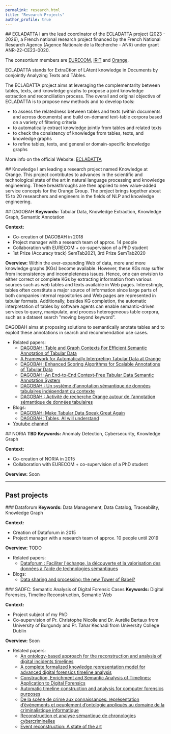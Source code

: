 ```yaml
---
permalink: research.html
title: "Research Projects"
author_profile: true
---
```


<a name="ecladatta"></a> ## ECLADATTA 
I am the lead coordinator of the ECLADATTA project (2023 - 2026), a French national research project financed by the French National Research Agency (Agence Nationale de la Recherche - ANR) under grant ANR-22-CE23-0020.

The consortium members are [EURECOM](https://www.eurecom.fr/), [IRIT](https://www.irit.fr/en/home/) and [Orange](https://hellofuture.orange.com/en/).

ECLADATTA stands for ExtraCtion of LAtent knowledge in Documents by conjointly Analyzing Texts and TAbles.

The ECLADATTA project aims at leveraging the complementarity between tables, texts, and knowledge graphs to propose a joint knowledge extraction and reconciliation process. The overall and original objective of ECLADATTA is to propose new methods and to develop tools:
* to assess the relatedness between tables and texts (within documents and across documents) and build on-demand text-table corpora based on a variety of filtering criteria
* to automatically extract knowledge jointly from tables and related texts
* to check the consistency of knowledge from tables, texts, and knowledge graphs
* to refine tables, texts, and general or domain-specific knowledge graphs

More info on the official Website: [ECLADATTA](https://ecladatta.github.io/)


<a name="knowledge"></a> ## Knowledge
I am leading a research project named Knowledge at Orange. This project contributes to advances in the scientific and technological state of the art in natural language processing and knowledge engineering. These breakthroughs are then applied to new value-added service concepts for the Orange Group. The project brings together about 15 to 20 researchers and engineers in the fields of NLP and knowledge engineering.


<a name="dagobah"></a> ## DAGOBAH
<b>Keywords:</b> Tabular Data, Knowledge Extraction, Knowledge Graph, Semantic Annotation

<b>Context:</b> 
* Co-creation of DAGOBAH in 2018
* Project manager with a research team of approx. 14 people
* Collaboration with EURECOM + co-supervision of a PhD student
* 1st Prize (Accuracy track) SemTab2021, 3rd Prize SemTab2020

<b>Overview:</b> Within the ever-expanding Web of data, more and more knowledge graphs (KGs) become available. 
However, these KGs may suffer from inconsistency and incompleteness issues. 
Hence, one can envision to either correct or complete KGs by extracting information from various sources such as web tables and texts available in Web pages. 
Interestingly, tables often constitute a major source of information since large parts of both companies internal repositories and Web pages are represented in tabular formats. 
Additionally, besides KG completion, the automatic interpretation of tables by software agents can enable semantic-driven services to query, manipulate, and process heterogeneous table corpora, such as a dataset search "moving beyond keyword".

DAGOBAH aims at proposing solutions to semantically anotate tables and to exploit these annotations in search and recommendation use cases. 

* Related papers: 
  * <a href="https://yoanchabot.github.io/publications#iswc_2021_b">DAGOBAH: Table and Graph Contexts For Efficient Semantic Annotation of Tabular Data</a>
  * <a href="https://yoanchabot.github.io/publications#iswc_2021_a">A Framework for Automatically Interpreting Tabular Data at Orange</a>
  * <a href="https://yoanchabot.github.io/publications#iswc_2020">DAGOBAH: Enhanced Scoring Algorithms for Scalable Annotations of Tabular Data</a>
  * <a href="https://yoanchabot.github.io/publications#iswc_2019">DAGOBAH: An End-to-End Context-Free Tabular Data Semantic Annotation System</a>
  * <a href="https://yoanchabot.github.io/publications#ic_2020">DAGOBAH : Un système d'annotation sémantique de données tabulaires indépendant du contexte</a>
  * <a href="https://yoanchabot.github.io/publications#egc_2021">DAGOBAH : Activité de recherche Orange autour de l'annotation sémantique de données tabulaires</a>
* Blogs:
  * <a href="https://yoanchabot.github.io/publications#imtech_2020">DAGOBAH: Make Tabular Data Speak Great Again</a>
  * <a href="https://yoanchabot.github.io/publications#hello_future_2020a">DAGOBAH: Tables, AI will understand</a> 
* <a href="https://www.youtube.com/channel/UC30pJdIBeskw5fmIBqsn6ZA">Youtube channel</a>


<a name="noria"></a> ## NORIA
**TBD**
<b>Keywords:</b> Anomaly Detection, Cybersecurity, Knowledge Graph

<b>Context:</b>
* Co-creation of NORIA in 2015
* Collaboration with EURECOM + co-supervision of a PhD student

<b>Overview:</b> Soon

---

## Past projects

<a name="dataforum"></a> ### Dataforum
<b>Keywords:</b> Data Management, Data Catalog, Traceability, Knowledge Graph

<b>Context:</b> 
* Creation of Dataforum in 2015
* Project manager with a research team of approx. 10 people until 2019

<b>Overview:</b> TODO

* Related papers: 
  * <a href="https://yoanchabot.github.io/publications#egc_2019">Dataforum : Faciliter l'échange, la découverte et la valorisation des données à l'aide de technologies sémantiques</a>
* Blogs:
  * <a href="https://yoanchabot.github.io/publications#hello_future_2020b">Data sharing and processing: the new Tower of Babel?</a>


<a name="sadfc"></a> ### SADFC: Semantic Analysis of Digital Forensic Cases
<b>Keywords:</b> Digital Forensics, Timeline Reconstruction, Semantic Web

<b>Context:</b>
* Project subject of my PhD 
* Co-supervision of Pr. Christophe Nicolle and Dr. Aurélie Bertaux from University of Burgundy and Pr. Tahar Kechadi from University College Dublin

<b>Overview:</b> Soon
<!--
Le problème traité est celui de la reconstruction d’évènements liés à un incident numérique pour
le domaine de la criminalistique informatique. Mes travaux de recherche proposent une nouvelle
approche permettant de construire des chronologies d’incidents enrichies sémantiquement à partir de sources d’informations volumineuses et hétérogènes et d’analyser les connaissances sur l’incident à l’aide d’opérateurs formellement définis. Cette approche vise à :
-Assister les enquêteurs dans le traitement d’importants volumes de données en mettant à leur
disposition des outils d’analyses automatiques basés sur les informations sémantiques contenues dans les chronologies.
-Résoudre les problèmes techniques liés à l’hétérogénéité des données en proposant une architecture post-traitant les données produites par l’outil Plaso à l’aide d’extracteurs ad-hoc.
-Assurer la reproductibilité des processus d’investigation et la crédibilité des résultats produits par
le biais du stockage d’informations sur l’investigation et l’explicitation d’un modèle de processus
formel.
La cybercriminalité est un phénomène prenant de l’importance de nos jours et un nombre croissant d’infractions commises à l’aide ou contre des systèmes informatiques sont signalées. Les fraudes sur Internet, le harcèlement via les réseaux sociaux et les logiciels de messagerie, le cyber-terrorisme ou encore les intrusions dans des systèmes sont autant d’infractions perpétrées contre des individus ou des entreprises. Ces nouveaux phénomènes obligent les états et les sociétés à investir des sommes d’argent toujours plus importantes pour garantir la sécurité des individus et des installations. Ainsi, le domaine de la criminalistique informatique a connu un essor important ces dernières années.
Les investigations concernant des affaires cybercriminelles sont différentes des investigations plus courantes. Avec l’avancée et l’omniprésence des technologies dans notre environnement, il est demandé aux investigateurs de traiter des grands volumes de données et provenant de sources hétérogènes rendant les tâches de traitement et d’analyse particulièrement difficiles et fastidieuses. De plus, une investigation cybercriminelle est un processus complexe dans lequel chaque conclusion doit être supportée par des pièces à conviction collectées de manière rigoureuse afin de leur donner le poids et la crédibilité nécessaire pour faire avancer l’enquête. Dans ce projet, nous nous intéressons plus particulièrement à la phase de reconstruction de scénarios d’une investigation. Cette étape permet aux enquêteurs et à la Justice d’avoir un aperçu global des évènements survenus durant l’incident faisait l’objet de l’enquête. La reconstruction de scénarios peut être vu comme un processus prenant en entrée un ensemble de pièces à conviction et produisant en sortie la chronologie des évènements concernant l’incident.
L’approche proposée par notre équipe se situe au croisement des domaines de la criminalistique informatique et du web sémantique. Dans nos travaux, une nouvelle méthodologie, étayée par une théorie, est proposée pour assister les enquêteurs à travers le processus de reconstruction (construction de la chronologie et analyse). Pour cela, une ontologie intégrant les connaissances liées au savoir-faire métier d’experts de la criminalistique informatique et de développeurs de logiciels est utilisée. L’utilisation d’une ontologie nous permet de représenter les évènements de manière détaillée et par la suite de les analyser de manière automatique et pertinente. -->

* Related papers: 
  * <a href="https://yoanchabot.github.io/publications#digital_investigation_2015">An ontology-based approach for the reconstruction and analysis of digital incidents timelines</a>
  * <a href="https://yoanchabot.github.io/publications#digital_investigation_2014">A complete formalized knowledge representation model for advanced digital forensics timeline analysis</a>
  * <a href="https://yoanchabot.github.io/publications#thesis_2015">Construction, Enrichment and Semantic Analysis of Timelines: Application to Digital Forensics</a>
  * <a href="https://yoanchabot.github.io/publications#eisic_2014">Automatic timeline construction and analysis for computer forensics purposes</a>
  * <a href="https://yoanchabot.github.io/publications#egc_2015">De la scène de crime aux connaissances: représentation d’évènements et peuplement d’ontologie appliqués au domaine de la criminalistique informatique</a>
  * <a href="https://yoanchabot.github.io/publications#egc_2014">Reconstruction et analyse sémantique de chronologies cybercriminelles</a>
  * <a href="https://yoanchabot.github.io/publications#igi_2015a">Event reconstruction: A state of the art</a>
